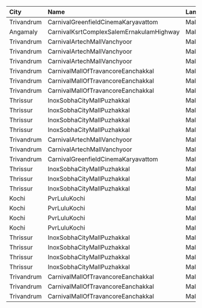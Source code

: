 | City       | Name                                     | Language  |  Time | Type             | Price | Capacity | Booked |
| :--------- | :--------------------------------------- | :-------- | ----: | :--------------- | ----: | -------: | -----: |
| Trivandrum | CarnivalGreenfieldCinemaKaryavattom      | Malayalam | 13:30 | ExecutiveOffline |  140₹ |      119 |     66 |
| Angamaly   | CarnivalKsrtComplexSalemErnakulamHighway | Malayalam | 13:45 | GoldOffline      |  130₹ |      202 |    101 |
| Trivandrum | CarnivalArtechMallVanchyoor              | Malayalam | 14:00 | ExecutiveOffline |  100₹ |       13 |      7 |
| Trivandrum | CarnivalArtechMallVanchyoor              | Malayalam | 14:00 | SilverOffline    |  150₹ |      151 |     80 |
| Trivandrum | CarnivalArtechMallVanchyoor              | Malayalam | 14:00 | GoldOffline      |  300₹ |       13 |      8 |
| Trivandrum | CarnivalMallOfTravancoreEanchakkal       | Malayalam | 14:15 | NormalOffline    |  100₹ |       18 |     10 |
| Trivandrum | CarnivalMallOfTravancoreEanchakkal       | Malayalam | 14:15 | ExecutiveOffline |  160₹ |       72 |     42 |
| Trivandrum | CarnivalMallOfTravancoreEanchakkal       | Malayalam | 14:15 | Silver           |  190₹ |      103 |     59 |
| Thrissur   | InoxSobhaCityMallPuzhakkal               | Malayalam | 16:25 | Club             |  170₹ |       27 |      0 |
| Thrissur   | InoxSobhaCityMallPuzhakkal               | Malayalam | 16:25 | Executive        |  130₹ |       11 |      0 |
| Thrissur   | InoxSobhaCityMallPuzhakkal               | Malayalam | 16:25 | RoyalRecliner    |  290₹ |        1 |      0 |
| Thrissur   | InoxSobhaCityMallPuzhakkal               | Malayalam | 16:25 | Royal            |  170₹ |        4 |      0 |
| Trivandrum | CarnivalArtechMallVanchyoor              | Malayalam | 19:00 | ExecutiveOffline |  100₹ |       26 |     16 |
| Trivandrum | CarnivalArtechMallVanchyoor              | Malayalam | 19:00 | SilverOffline    |  150₹ |      147 |     91 |
| Trivandrum | CarnivalGreenfieldCinemaKaryavattom      | Malayalam | 19:00 | ExecutiveOffline |  160₹ |      119 |     64 |
| Thrissur   | InoxSobhaCityMallPuzhakkal               | Malayalam | 19:10 | Club             |  170₹ |       18 |      0 |
| Thrissur   | InoxSobhaCityMallPuzhakkal               | Malayalam | 19:10 | Executive        |  130₹ |       11 |      0 |
| Thrissur   | InoxSobhaCityMallPuzhakkal               | Malayalam | 19:10 | RoyalRecliner    |  290₹ |        5 |      0 |
| Kochi      | PvrLuluKochi                             | Malayalam | 19:35 | Classic          |  110₹ |       39 |     20 |
| Kochi      | PvrLuluKochi                             | Malayalam | 19:35 | ClassicPlus      |  140₹ |       91 |     75 |
| Kochi      | PvrLuluKochi                             | Malayalam | 19:35 | Prime            |  160₹ |       68 |     49 |
| Kochi      | PvrLuluKochi                             | Malayalam | 19:35 | Recliner         |  290₹ |       10 |      5 |
| Thrissur   | InoxSobhaCityMallPuzhakkal               | Malayalam | 21:40 | Club             |  170₹ |       32 |      0 |
| Thrissur   | InoxSobhaCityMallPuzhakkal               | Malayalam | 21:40 | Executive        |  130₹ |       11 |      0 |
| Thrissur   | InoxSobhaCityMallPuzhakkal               | Malayalam | 21:40 | RoyalRecliner    |  290₹ |        5 |      0 |
| Thrissur   | InoxSobhaCityMallPuzhakkal               | Malayalam | 21:40 | Royal            |  170₹ |        8 |      0 |
| Trivandrum | CarnivalMallOfTravancoreEanchakkal       | Malayalam | 22:15 | NormalOffline    |  100₹ |       17 |      8 |
| Trivandrum | CarnivalMallOfTravancoreEanchakkal       | Malayalam | 22:15 | ExecutiveOffline |  160₹ |      193 |    117 |
| Trivandrum | CarnivalMallOfTravancoreEanchakkal       | Malayalam | 22:15 | Silver           |  190₹ |       97 |     70 |